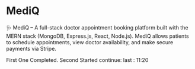 # MediQ

🩺 MediQ – A full-stack doctor appointment booking platform built with the MERN stack (MongoDB, Express.js, React, Node.js). MediQ allows patients to schedule appointments, view doctor availability, and make secure payments via Stripe.

First One Completed.
Second Started continue:
last : 11:20
